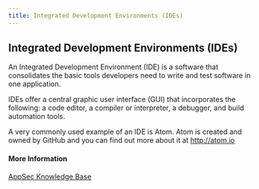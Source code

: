 ```yaml
---
title: Integrated Development Environments (IDEs)
---
```

## Integrated Development Environments (IDEs) 

An Integrated Development Environment (IDE) is a software that consolidates the basic tools developers need to write and test software in one application.

IDEs offer a central graphic user interface (GUI) that incorporates the following: a code editor, a compiler or interpreter, a debugger, and build automation tools.

A very commonly used example of an IDE is Atom. Atom is created and owned by GitHub and you can find out more about it at http://atom.io

#### More Information
<a href='https://www.veracode.com/security/integrated-development-environments' target='_blank' rel='nofollow'>AppSec Knowledge Base</a>
